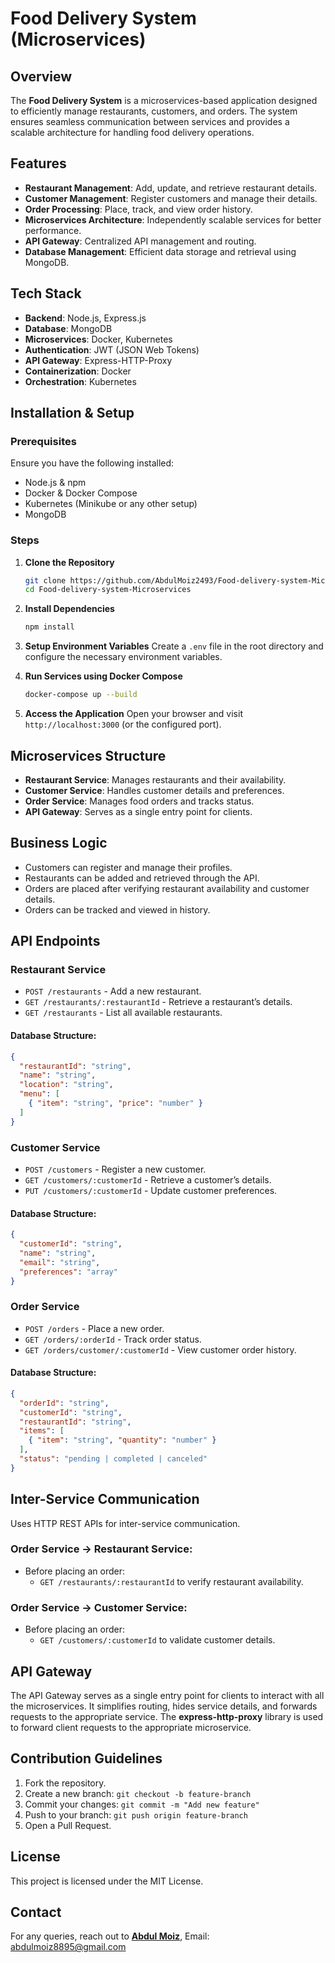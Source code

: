 # Food Delivery System (Microservices)

## Overview

The **Food Delivery System** is a microservices-based application designed to efficiently manage restaurants, customers, and orders. The system ensures seamless communication between services and provides a scalable architecture for handling food delivery operations.

## Features

- **Restaurant Management**: Add, update, and retrieve restaurant details.
- **Customer Management**: Register customers and manage their details.
- **Order Processing**: Place, track, and view order history.
- **Microservices Architecture**: Independently scalable services for better performance.
- **API Gateway**: Centralized API management and routing.
- **Database Management**: Efficient data storage and retrieval using MongoDB.

## Tech Stack

- **Backend**: Node.js, Express.js
- **Database**: MongoDB
- **Microservices**: Docker, Kubernetes
- **Authentication**: JWT (JSON Web Tokens)
- **API Gateway**: Express-HTTP-Proxy
- **Containerization**: Docker
- **Orchestration**: Kubernetes

## Installation & Setup

### Prerequisites

Ensure you have the following installed:

- Node.js & npm
- Docker & Docker Compose
- Kubernetes (Minikube or any other setup)
- MongoDB

### Steps

1. **Clone the Repository**

   ```sh
   git clone https://github.com/AbdulMoiz2493/Food-delivery-system-Microservices.git
   cd Food-delivery-system-Microservices
   ```

2. **Install Dependencies**

   ```sh
   npm install
   ```

3. **Setup Environment Variables** Create a `.env` file in the root directory and configure the necessary environment variables.

4. **Run Services using Docker Compose**

   ```sh
   docker-compose up --build
   ```

5. **Access the Application** Open your browser and visit `http://localhost:3000` (or the configured port).

## Microservices Structure

- **Restaurant Service**: Manages restaurants and their availability.
- **Customer Service**: Handles customer details and preferences.
- **Order Service**: Manages food orders and tracks status.
- **API Gateway**: Serves as a single entry point for clients.

## Business Logic

- Customers can register and manage their profiles.
- Restaurants can be added and retrieved through the API.
- Orders are placed after verifying restaurant availability and customer details.
- Orders can be tracked and viewed in history.

## API Endpoints

### Restaurant Service

- `POST /restaurants` - Add a new restaurant.
- `GET /restaurants/:restaurantId` - Retrieve a restaurant’s details.
- `GET /restaurants` - List all available restaurants.

#### Database Structure:

```json
{
  "restaurantId": "string",
  "name": "string",
  "location": "string",
  "menu": [
    { "item": "string", "price": "number" }
  ]
}
```

### Customer Service

- `POST /customers` - Register a new customer.
- `GET /customers/:customerId` - Retrieve a customer’s details.
- `PUT /customers/:customerId` - Update customer preferences.

#### Database Structure:

```json
{
  "customerId": "string",
  "name": "string",
  "email": "string",
  "preferences": "array"
}
```

### Order Service

- `POST /orders` - Place a new order.
- `GET /orders/:orderId` - Track order status.
- `GET /orders/customer/:customerId` - View customer order history.

#### Database Structure:

```json
{
  "orderId": "string",
  "customerId": "string",
  "restaurantId": "string",
  "items": [
    { "item": "string", "quantity": "number" }
  ],
  "status": "pending | completed | canceled"
}
```

## Inter-Service Communication

Uses HTTP REST APIs for inter-service communication.

### Order Service → Restaurant Service:

- Before placing an order:
  - `GET /restaurants/:restaurantId` to verify restaurant availability.

### Order Service → Customer Service:

- Before placing an order:
  - `GET /customers/:customerId` to validate customer details.

## API Gateway

The API Gateway serves as a single entry point for clients to interact with all the microservices. It simplifies routing, hides service details, and forwards requests to the appropriate service. The **express-http-proxy** library is used to forward client requests to the appropriate microservice.

## Contribution Guidelines

1. Fork the repository.
2. Create a new branch: `git checkout -b feature-branch`
3. Commit your changes: `git commit -m "Add new feature"`
4. Push to your branch: `git push origin feature-branch`
5. Open a Pull Request.

## License

This project is licensed under the MIT License.

## Contact

For any queries, reach out to [**Abdul Moiz**](https://github.com/AbdulMoiz2493), Email: abdulmoiz8895@gmail.com

